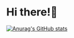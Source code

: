 # Hi there!👋
[![Anurag's GitHub stats](https://github-readme-stats.vercel.app/api?username=Er1c-Chen)](https://github.com/anuraghazra/github-readme-stats)
